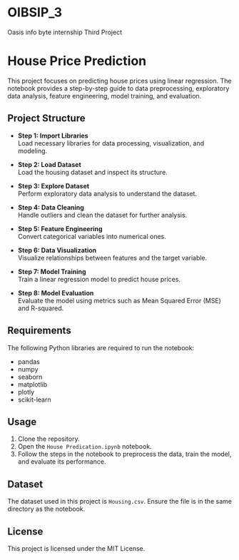 # OIBSIP_3
Oasis info byte internship Third Project




# House Price Prediction

This project focuses on predicting house prices using linear regression. The notebook provides a step-by-step guide to data preprocessing, exploratory data analysis, feature engineering, model training, and evaluation.

## Project Structure

- **Step 1: Import Libraries**  
  Load necessary libraries for data processing, visualization, and modeling.

- **Step 2: Load Dataset**  
  Load the housing dataset and inspect its structure.

- **Step 3: Explore Dataset**  
  Perform exploratory data analysis to understand the dataset.

- **Step 4: Data Cleaning**  
  Handle outliers and clean the dataset for further analysis.

- **Step 5: Feature Engineering**  
  Convert categorical variables into numerical ones.

- **Step 6: Data Visualization**  
  Visualize relationships between features and the target variable.

- **Step 7: Model Training**  
  Train a linear regression model to predict house prices.

- **Step 8: Model Evaluation**  
  Evaluate the model using metrics such as Mean Squared Error (MSE) and R-squared.

## Requirements

The following Python libraries are required to run the notebook:
- pandas
- numpy
- seaborn
- matplotlib
- plotly
- scikit-learn

## Usage

1. Clone the repository.
2. Open the `House Predication.ipynb` notebook.
3. Follow the steps in the notebook to preprocess the data, train the model, and evaluate its performance.

## Dataset

The dataset used in this project is `Housing.csv`. Ensure the file is in the same directory as the notebook.

## License

This project is licensed under the MIT License.

